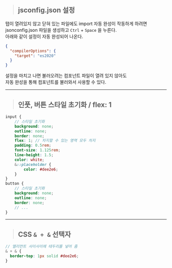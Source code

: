 > ## jsconfig.json 설정

탭이 열려있지 않고 닫혀 있는 파일에도 import 자동 완성이 작동하게 하려면  
jsonconfig.json 파일을 생성하고 `Ctrl` + `Space` 을 누른다.  
아래와 같이 설정이 자동 완성되어 나온다.

```json
{
  "compilerOptions": {
    "target": "es2020"
  }
}
```

설정을 마치고 나면 불러오려는 컴포넌트 파일이 열려 있지 않아도  
자동 완성을 통해 컴포넌트를 불러와서 사용할 수 있다.  

---
> ## 인풋, 버튼 스타일 초기화 / flex: 1

```scss
input {
    // 스타일 초기화
    background: none;
    outline: none;
    border: none;
    flex: 1; // 차지할 수 있는 영역 모두 차지
    padding: 0.5rem;
    font-size: 1.125rem;
    line-height: 1.5;
    color: white;
    &::placeholder {
        color: #dee2e6;
    }
}
button {
    // 스타일 초기화
    background: none;
    outline: none;
    border: none;
    // ...
}
```

---
> ## CSS `& + &` 선택자
```scss
// 엘리먼트 사이사이에 테두리를 넣어 줌
& + & {
  border-top: 1px solid #dee2e6;
}
```